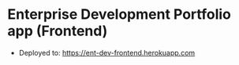 # Enterprise Development Portfolio app (Frontend)

- Deployed to: https://ent-dev-frontend.herokuapp.com